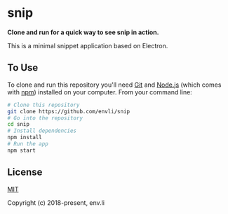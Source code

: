 # snip

**Clone and run for a quick way to see snip in action.**

This is a minimal snippet application based on Electron.

## To Use

To clone and run this repository you'll need [Git](https://git-scm.com) and [Node.js](https://nodejs.org/en/download/) (which comes with [npm](http://npmjs.com)) installed on your computer. From your command line:

```bash
# Clone this repository
git clone https://github.com/envli/snip
# Go into the repository
cd snip
# Install dependencies
npm install
# Run the app
npm start
```


## License

[MIT](http://opensource.org/licenses/MIT)

Copyright (c) 2018-present, env.li